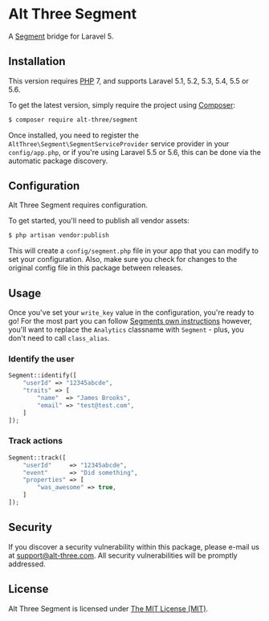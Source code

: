 # Alt Three Segment

A [Segment](https://segment.com/) bridge for Laravel 5.


## Installation

This version requires [PHP](https://php.net) 7, and supports Laravel 5.1, 5.2, 5.3, 5.4, 5.5 or 5.6.

To get the latest version, simply require the project using [Composer](https://getcomposer.org):

```bash
$ composer require alt-three/segment
```

Once installed, you need to register the `AltThree\Segment\SegmentServiceProvider` service provider in your `config/app.php`, or if you're using Laravel 5.5 or 5.6, this can be done via the automatic package discovery.


## Configuration

Alt Three Segment requires configuration.

To get started, you'll need to publish all vendor assets:

```bash
$ php artisan vendor:publish
```

This will create a `config/segment.php` file in your app that you can modify to set your configuration. Also, make sure you check for changes to the original config file in this package between releases.


## Usage

Once you've set your `write_key` value in the configuration, you're ready to go! For the most part you can follow [Segments own instructions](https://segment.com/docs/libraries/php/quickstart) however, you'll want to replace the `Analytics` classname with `Segment` - plus, you don't need to call `class_alias`.

### Identify the user

```php
Segment::identify([
    "userId" => "12345abcde",
    "traits" => [
        "name"  => "James Brooks",
        "email" => "test@test.com",
    ]
]);
```

### Track actions

```php
Segment::track([
    "userId"     => "12345abcde",
    "event"      => "Did something",
    "properties" => [
        "was_awesome" => true,
    ]
]);
```


## Security

If you discover a security vulnerability within this package, please e-mail us at support@alt-three.com. All security vulnerabilities will be promptly addressed.


## License

Alt Three Segment is licensed under [The MIT License (MIT)](LICENSE).
